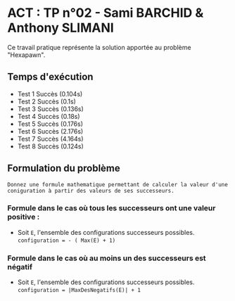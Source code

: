 # ACT : TP n°02 - Sami BARCHID  & Anthony SLIMANI

Ce travail pratique représente la solution apportée au problème "Hexapawn".

## Temps d'exécution
- Test 1 Succès (0.104s) 
- Test 2 Succès (0.1s) 
- Test 3 Succès (0.136s) 
- Test 4 Succès (0.18s) 
- Test 5 Succès (0.176s) 
- Test 6 Succès (2.176s) 
- Test 7 Succès (4.164s) 
- Test 8 Succès (0.124s)

## Formulation du problème

``Donnez une formule mathematique permettant de calculer la valeur d'une coniguration à partir des valeurs de ses successeurs.``

### Formule dans le cas où tous les successeurs ont une valeur positive :
- Soit ``E``, l'ensemble des configurations successeurs possibles.
``configuration = - ( Max(E) + 1)``

### Formule dans le cas où au moins un des successeurs est négatif
- Soit ``E``, l'ensemble des configurations successeurs possibles.
``configuration = |MaxDesNegatifs(E)| + 1``
